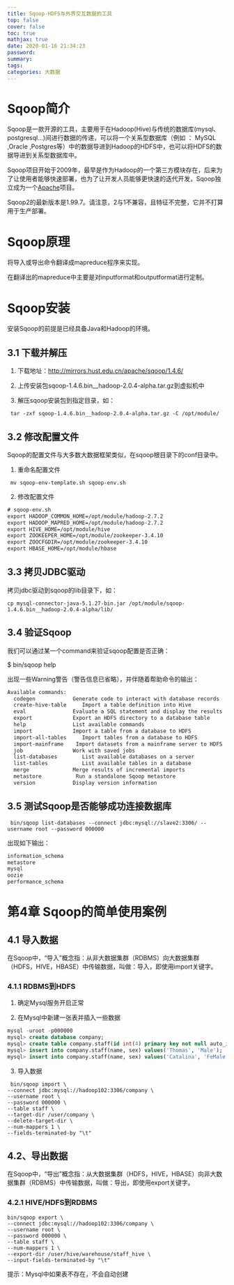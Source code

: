 ```yaml
---
title: Sqoop-HDFS与外界交互数据的工具
top: false
cover: false
toc: true
mathjax: true
date: 2020-01-16 21:34:23
password:
summary:
tags:
categories: 大数据
---
```


# Sqoop简介

Sqoop是一款开源的工具，主要用于在Hadoop(Hive)与传统的数据库(mysql、postgresql...)间进行数据的传递，可以将一个关系型数据库（例如 ： MySQL ,Oracle ,Postgres等）中的数据导进到Hadoop的HDFS中，也可以将HDFS的数据导进到关系型数据库中。

Sqoop项目开始于2009年，最早是作为Hadoop的一个第三方模块存在，后来为了让使用者能够快速部署，也为了让开发人员能够更快速的迭代开发，Sqoop独立成为一个[Apache](https://baike.baidu.com/item/Apache/6265)项目。

Sqoop2的最新版本是1.99.7。请注意，2与1不兼容，且特征不完整，它并不打算用于生产部署。

# Sqoop原理

将导入或导出命令翻译成mapreduce程序来实现。

在翻译出的mapreduce中主要是对inputformat和outputformat进行定制。

# Sqoop安装

安装Sqoop的前提是已经具备Java和Hadoop的环境。

## 3.1 下载并解压

1) 下载地址：<http://mirrors.hust.edu.cn/apache/sqoop/1.4.6/>

2) 上传安装包sqoop-1.4.6.bin__hadoop-2.0.4-alpha.tar.gz到虚拟机中

3) 解压sqoop安装包到指定目录，如：

```shell
 tar -zxf sqoop-1.4.6.bin__hadoop-2.0.4-alpha.tar.gz -C /opt/module/
```

## 3.2 修改配置文件

Sqoop的配置文件与大多数大数据框架类似，在sqoop根目录下的conf目录中。

1) 重命名配置文件

```shell
 mv sqoop-env-template.sh sqoop-env.sh
```

2) 修改配置文件

```html
# sqoop-env.sh
export HADOOP_COMMON_HOME=/opt/module/hadoop-2.7.2
export HADOOP_MAPRED_HOME=/opt/module/hadoop-2.7.2
export HIVE_HOME=/opt/module/hive
export ZOOKEEPER_HOME=/opt/module/zookeeper-3.4.10
export ZOOCFGDIR=/opt/module/zookeeper-3.4.10
export HBASE_HOME=/opt/module/hbase
```

## 3.3 拷贝JDBC驱动

拷贝jdbc驱动到sqoop的lib目录下，如：

```shell
cp mysql-connector-java-5.1.27-bin.jar /opt/module/sqoop-1.4.6.bin__hadoop-2.0.4-alpha/lib/
```

## 3.4 验证Sqoop

我们可以通过某一个command来验证sqoop配置是否正确：

$ bin/sqoop help

出现一些Warning警告（警告信息已省略），并伴随着帮助命令的输出：

```html
Available commands:
  codegen            Generate code to interact with database records
  create-hive-table     Import a table definition into Hive
  eval               Evaluate a SQL statement and display the results
  export             Export an HDFS directory to a database table
  help               List available commands
  import             Import a table from a database to HDFS
  import-all-tables     Import tables from a database to HDFS
  import-mainframe    Import datasets from a mainframe server to HDFS
  job                Work with saved jobs
  list-databases        List available databases on a server
  list-tables           List available tables in a database
  merge              Merge results of incremental imports
  metastore           Run a standalone Sqoop metastore
  version            Display version information
```

## 3.5 测试Sqoop是否能够成功连接数据库

```shell
 bin/sqoop list-databases --connect jdbc:mysql://slave2:3306/ --username root --password 000000
```

出现如下输出：

```html
information_schema
metastore
mysql
oozie
performance_schema
```

# 第4章 Sqoop的简单使用案例

## 4.1 导入数据

在Sqoop中，“导入”概念指：从非大数据集群（RDBMS）向大数据集群（HDFS，HIVE，HBASE）中传输数据，叫做：导入，即使用import关键字。

### 4.1.1 RDBMS到HDFS

1) 确定Mysql服务开启正常

2) 在Mysql中新建一张表并插入一些数据

```sql
mysql -uroot -p000000
mysql> create database company;
mysql> create table company.staff(id int(4) primary key not null auto_increment, name varchar(255), sex varchar(255));
mysql> insert into company.staff(name, sex) values('Thomas', 'Male');
mysql> insert into company.staff(name, sex) values('Catalina', 'FeMale');
```

3) 导入数据

```shell
 bin/sqoop import \
--connect jdbc:mysql://hadoop102:3306/company \
--username root \
--password 000000 \
--table staff \
--target-dir /user/company \
--delete-target-dir \
--num-mappers 1 \
--fields-terminated-by "\t"
```

## 4.2、导出数据

在Sqoop中，“导出”概念指：从大数据集群（HDFS，HIVE，HBASE）向非大数据集群（RDBMS）中传输数据，叫做：导出，即使用export关键字。

### 4.2.1 HIVE/HDFS到RDBMS

```shell
bin/sqoop export \
--connect jdbc:mysql://hadoop102:3306/company \
--username root \
--password 000000 \
--table staff \
--num-mappers 1 \
--export-dir /user/hive/warehouse/staff_hive \
--input-fields-terminated-by "\t"
```

提示：Mysql中如果表不存在，不会自动创建